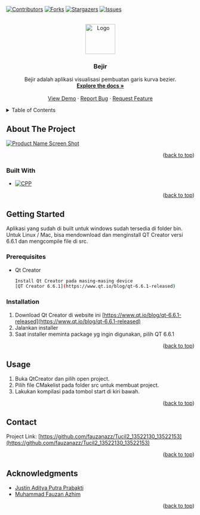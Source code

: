 <a name="readme-top"></a>




[![Contributors][contributors-shield]][contributors-url]
[![Forks][forks-shield]][forks-url]
[![Stargazers][stars-shield]][stars-url]
[![Issues][issues-shield]][issues-url]



<!-- PROJECT LOGO -->
<br />
<div align="center">
  <a href="https://github.com/fauzanazz/Tucil2_13522130_13522153">
    <img src="images/logo.png" alt="Logo" width="80" height="80">
  </a>

<h3 align="center">Bejir</h3>

  <p align="center">
    Bejir adalah aplikasi visualisasi pembuatan garis kurva bezier.
    <br />
    <a href="https://github.com/fauzanazz/Tucil2_13522130_13522153"><strong>Explore the docs »</strong></a>
    <br />
    <br />
    <a href="https://github.com/fauzanazz/Tucil2_13522130_13522153">View Demo</a>
    ·
    <a href="https://github.com/fauzanazz/Tucil2_13522130_13522153/issues">Report Bug</a>
    ·
    <a href="https://github.com/fauzanazz/Tucil2_13522130_13522153/issues">Request Feature</a>
  </p>
</div>



<!-- TABLE OF CONTENTS -->
<details>
  <summary>Table of Contents</summary>
  <ol>
    <li>
      <a href="#about-the-project">About The Project</a>
      <ul>
        <li><a href="#built-with">Built With</a></li>
      </ul>
    </li>
    <li>
      <a href="#getting-started">Getting Started</a>
      <ul>
        <li><a href="#prerequisites">Prerequisites</a></li>
        <li><a href="#installation">Installation</a></li>
      </ul>
    </li>
    <li><a href="#usage">Usage</a></li>
    <li><a href="#roadmap">Roadmap</a></li>
    <li><a href="#contributing">Contributing</a></li>
    <li><a href="#license">License</a></li>
    <li><a href="#contact">Contact</a></li>
    <li><a href="#acknowledgments">Acknowledgments</a></li>
  </ol>
</details>



<!-- ABOUT THE PROJECT -->
## About The Project

[![Product Name Screen Shot][product-screenshot]](https://example.com)


<p align="right">(<a href="#readme-top">back to top</a>)</p>



### Built With

* [![CPP][CPP]](https://cplusplus.com/)

<p align="right">(<a href="#readme-top">back to top</a>)</p>



<!-- GETTING STARTED -->
## Getting Started

Aplikasi yang sudah di built untuk windows sudah tersedia di folder bin. Untuk Linux / Mac, bisa mendownload dan menginstall QT Creator versi 6.6.1 dan mengcompile file di src.

### Prerequisites

* Qt Creator
  ```sh
  Install Qt Creator pada masing-masing device
  [QT Creator 6.6.1](https://www.qt.io/blog/qt-6.6.1-released)
  ```

### Installation

1. Download Qt Creator di website ini [https://www.qt.io/blog/qt-6.6.1-released](https://www.qt.io/blog/qt-6.6.1-released)
2. Jalankan installer
3. Saat installer meminta package yg ingin digunakan, pilih QT 6.6.1

<p align="right">(<a href="#readme-top">back to top</a>)</p>



<!-- USAGE EXAMPLES -->
## Usage

1. Buka QtCreator dan pilih open project.
2. Pilih file CMakelist pada folder src untuk membuat project.
3. Lakukan kompilasi pada tombol start di kiri bawah.

<p align="right">(<a href="#readme-top">back to top</a>)</p>



<!-- CONTACT -->
## Contact
Project Link: [https://github.com/fauzanazz/Tucil2_13522130_13522153](https://github.com/fauzanazz/Tucil2_13522130_13522153)

<p align="right">(<a href="#readme-top">back to top</a>)</p>



<!-- ACKNOWLEDGMENTS -->
## Acknowledgments

* [Justin Aditya Putra Prabakti](https://github.com/BiZaRrE96)
* [Muhammad Fauzan Azhim](https://github.com/fauzanazz)

<p align="right">(<a href="#readme-top">back to top</a>)</p>



<!-- MARKDOWN LINKS & IMAGES -->
<!-- https://www.markdownguide.org/basic-syntax/#reference-style-links -->
[contributors-shield]: https://img.shields.io/github/contributors/fauzanazz/Tucil2_13522130_13522153.svg?style=for-the-badge
[contributors-url]: https://github.com/fauzanazz/Tucil2_13522130_13522153/graphs/contributors
[forks-shield]: https://img.shields.io/github/forks/fauzanazz/Tucil2_13522130_13522153.svg?style=for-the-badge
[forks-url]: https://github.com/fauzanazz/Tucil2_13522130_13522153/network/members
[stars-shield]: https://img.shields.io/github/stars/fauzanazz/Tucil2_13522130_13522153.svg?style=for-the-badge
[stars-url]: https://github.com/fauzanazz/Tucil2_13522130_13522153/stargazers
[issues-shield]: https://img.shields.io/github/issues/fauzanazz/Tucil2_13522130_13522153.svg?style=for-the-badge
[issues-url]: https://github.com/fauzanazz/Tucil2_13522130_13522153/issues
[license-shield]: https://img.shields.io/github/license/fauzanazz/Tucil2_13522130_13522153.svg?style=for-the-badge
[license-url]: https://github.com/fauzanazz/Tucil2_13522130_13522153/blob/master/LICENSE.txt
[linkedin-shield]: https://img.shields.io/badge/-LinkedIn-black.svg?style=for-the-badge&logo=linkedin&colorB=555
[linkedin-url]: https://linkedin.com/in/linkedin_username
[product-screenshot]: images/screenshot.png
[CPP]: https://img.shields.io/badge/-C++-blue?logo=cplusplus